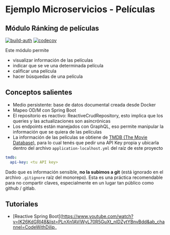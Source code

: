 
# Ejemplo Microservicios - Películas

## Módulo Ránking de películas

[![build-auth](https://github.com/uqbar-project/eg-peliculas-microservicios/actions/workflows/build-ranking.yml/badge.svg)](https://github.com/uqbar-project/eg-peliculas-microservicios/actions/workflows/build-ranking.yml) [![codecov](https://codecov.io/gh/uqbar-project/eg-peliculas-microservicios/branch/master/graph/badge.svg?token=VGXucKfbqn&flag=auth)](https://codecov.io/gh/uqbar-project/eg-peliculas-microservicios)

Este módulo permite

- visualizar información de las películas
- indicar que se ve una determinada película
- calificar una película
- hacer búsquedas de una película

## Conceptos salientes

- Medio persistente: base de datos documental creada desde Docker
- Mapeo OD/M con Spring Boot
- El repositorio es reactivo: ReactiveCrudRepository, esto implica que los queries y las actualizaciones son asincrónicas
- Los endpoints están manejados con GraphQL, eso permite manipular la información que se quiera de las películas
- La información de las películas se obtiene de [TMDB (The Movie Database)](https://www.themoviedb.org/), para lo cual tenés que pedir una API Key propia y ubicarla dentro del archivo `application-localhost.yml` del raíz de este proyecto

```yml
tmdb:
  api-key: <tu API key>

```

Dado que es información sensible, **no la subimos a git** (está ignorado en el archivo `.gitignore` raíz del monorepo). Esta es una práctica recomendable para no compartir claves, especialmente en un lugar tan público como github / gitlab.

## Tutoriales

- [Reactive Spring Boot](https://www.youtube.com/watch?v=IK26KdGRl48&list=PLnXn1AViWyL70R5GuXt_nIDZytYBnvBdd&ab_channel=CodeWithDilip_
